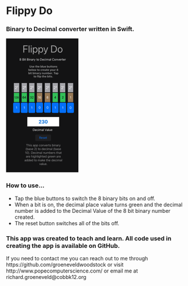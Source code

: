 # Flippy Do

<h3>
Binary to Decimal converter written in Swift. 
</h3>
<img src="https://github.com/groeneveldwoodstock/FlippyDo/blob/main/Screenshot%20.png" alt="Screen Shot">
<h3>
How to use... 
</h3>
<ul>
  <li>Tap the blue buttons to switch the 8 binary bits on and off.</li>
  <li>When a bit is on, the decimal place value turns green and the decimal number is added to the Decimal Value of the 8 bit binary number created.</li>
  <li>The reset button switches all of the bits off.</li>
</ul>

<h3>
This app was created to teach and learn. All code used in creating the app is available on GitHub.
</h3>
<p>If you need to contact me you can reach out to me through https://github.com/groeneveldwoodstock or visit http://www.popecomputerscience.com/ or email me at richard.groeneveld@cobbk12.org 
</p>


  </body>
